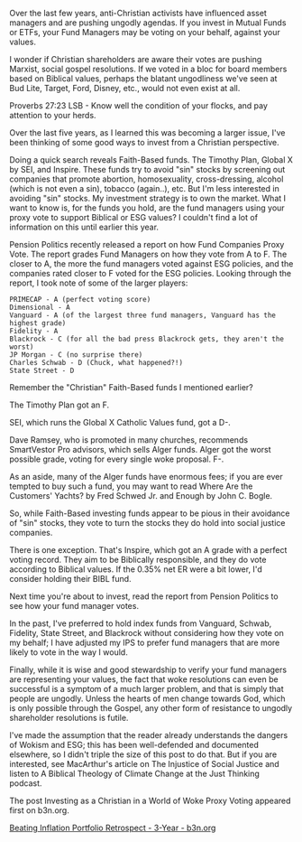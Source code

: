 
Over the last few years, anti-Christian activists have influenced asset managers and are pushing ungodly agendas. If you invest in Mutual Funds or ETFs, your Fund Managers may be voting on your behalf, against your values.

I wonder if Christian shareholders are aware their votes are pushing Marxist, social gospel resolutions. If we voted in a bloc for board members based on Biblical values, perhaps the blatant ungodliness we've seen at Bud Lite, Target, Ford, Disney, etc., would not even exist at all.

Proverbs 27:23 LSB - Know well the condition of your flocks, and pay attention to your herds.

Over the last five years, as I learned this was becoming a larger issue, I've been thinking of some good ways to invest from a Christian perspective.

Doing a quick search reveals Faith-Based funds. The Timothy Plan, Global X by SEI, and Inspire. These funds try to avoid "sin" stocks by screening out companies that promote abortion, homosexuality, cross-dressing, alcohol (which is not even a sin), tobacco (again..), etc. But I'm less interested in avoiding "sin" stocks. My investment strategy is to own the market. What I want to know is, for the funds you hold, are the fund managers using your proxy vote to support Biblical or ESG values? I couldn't find a lot of information on this until earlier this year.

Pension Politics recently released a report on how Fund Companies Proxy Vote. The report grades Fund Managers on how they vote from A to F. The closer to A, the more the fund managers voted against ESG policies, and the companies rated closer to F voted for the ESG policies. Looking through the report, I took note of some of the larger players:

    PRIMECAP - A (perfect voting score)
    Dimensional - A
    Vanguard - A (of the largest three fund managers, Vanguard has the highest grade)
    Fidelity - A
    Blackrock - C (for all the bad press Blackrock gets, they aren't the worst)
    JP Morgan - C (no surprise there)
    Charles Schwab - D (Chuck, what happened?!)
    State Street - D

Remember the "Christian" Faith-Based funds I mentioned earlier?

The Timothy Plan got an F.

SEI, which runs the Global X Catholic Values fund, got a D-.

Dave Ramsey, who is promoted in many churches, recommends SmartVestor Pro advisors, which sells Alger funds. Alger got the worst possible grade, voting for every single woke proposal. F-.

As an aside, many of the Alger funds have enormous fees; if you are ever tempted to buy such a fund, you may want to read Where Are the Customers' Yachts? by Fred Schwed Jr. and Enough by John C. Bogle.

So, while Faith-Based investing funds appear to be pious in their avoidance of "sin" stocks, they vote to turn the stocks they do hold into social justice companies.

There is one exception. That's Inspire, which got an A grade with a perfect voting record. They aim to be Biblically responsible, and they do vote according to Biblical values. If the 0.35% net ER were a bit lower, I'd consider holding their BIBL fund.

Next time you're about to invest, read the report from Pension Politics to see how your fund manager votes.

In the past, I've preferred to hold index funds from Vanguard, Schwab, Fidelity, State Street, and Blackrock without considering how they vote on my behalf; I have adjusted my IPS to prefer fund managers that are more likely to vote in the way I would.

Finally, while it is wise and good stewardship to verify your fund managers are representing your values, the fact that woke resolutions can even be successful is a symptom of a much larger problem, and that is simply that people are ungodly. Unless the hearts of men change towards God, which is only possible through the Gospel, any other form of resistance to ungodly shareholder resolutions is futile.

I've made the assumption that the reader already understands the dangers of Wokism and ESG; this has been well-defended and documented elsewhere, so I didn't triple the size of this post to do that. But if you are interested, see MacArthur's article on The Injustice of Social Justice and listen to A Biblical Theology of Climate Change at the Just Thinking podcast.

The post Investing as a Christian in a World of Woke Proxy Voting appeared first on b3n.org.

[Beating Inflation Portfolio Retrospect - 3-Year - b3n.org](https://b3n.org/beating-inflation/)

